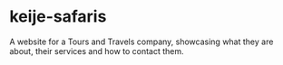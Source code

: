# keije-safaris
A website for a Tours and Travels company, showcasing what they are about, their services and how to contact them.
